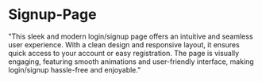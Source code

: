 # Signup-Page
"This sleek and modern login/signup page offers an intuitive and seamless user experience. With a clean design and responsive layout, it ensures quick access to your account or easy registration. The page is visually engaging, featuring smooth animations and user-friendly interface, making login/signup hassle-free and enjoyable."
